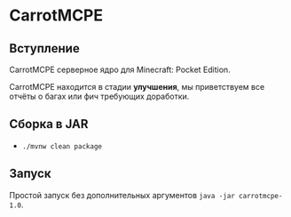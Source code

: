 CarrotMCPE
===================

Вступление
-------------

CarrotMCPE серверное ядро для Minecraft: Pocket Edition.

CarrotMCPE находится в стадии **улучшения**, мы приветствуем все отчёты о багах или фич требующих доработки.

Сборка в JAR 
-------------
- `./mvnw clean package`

Запуск
-------------
Простой запуск без дополнительных аргументов `java -jar carrotmcpe-1.0`.
